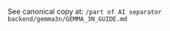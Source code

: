 <!-- Pointer: moved to /part of Backend/gemma3n/GEMMA_3N_GUIDE.md -->

See canonical copy at: `/part of AI separator backend/gemma3n/GEMMA_3N_GUIDE.md`
